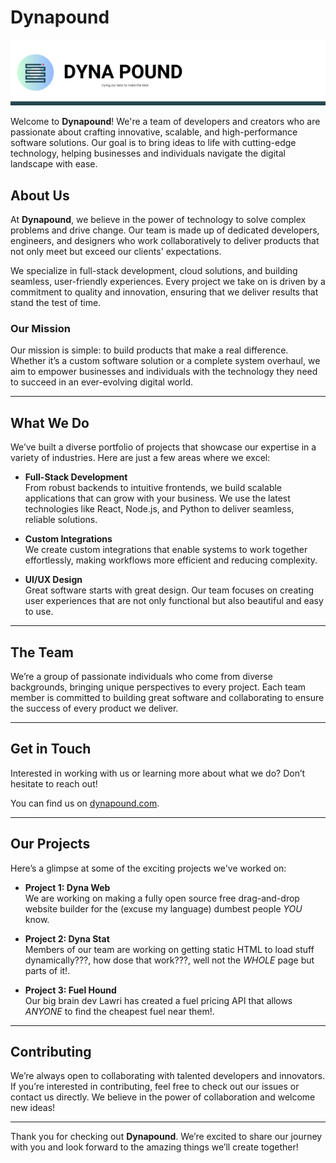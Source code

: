 # Dynapound

![Dynapound Logo](./images/readme-head.png)

Welcome to **Dynapound**! We're a team of developers and creators who are passionate about crafting innovative, scalable, and high-performance software solutions. Our goal is to bring ideas to life with cutting-edge technology, helping businesses and individuals navigate the digital landscape with ease.

## About Us

At **Dynapound**, we believe in the power of technology to solve complex problems and drive change. Our team is made up of dedicated developers, engineers, and designers who work collaboratively to deliver products that not only meet but exceed our clients' expectations.

We specialize in full-stack development, cloud solutions, and building seamless, user-friendly experiences. Every project we take on is driven by a commitment to quality and innovation, ensuring that we deliver results that stand the test of time.

### Our Mission
Our mission is simple: to build products that make a real difference. Whether it’s a custom software solution or a complete system overhaul, we aim to empower businesses and individuals with the technology they need to succeed in an ever-evolving digital world.

---

## What We Do

We’ve built a diverse portfolio of projects that showcase our expertise in a variety of industries. Here are just a few areas where we excel:

- **Full-Stack Development**  
  From robust backends to intuitive frontends, we build scalable applications that can grow with your business. We use the latest technologies like React, Node.js, and Python to deliver seamless, reliable solutions.

- **Custom Integrations**  
  We create custom integrations that enable systems to work together effortlessly, making workflows more efficient and reducing complexity.

- **UI/UX Design**  
  Great software starts with great design. Our team focuses on creating user experiences that are not only functional but also beautiful and easy to use.

---

## The Team

We’re a group of passionate individuals who come from diverse backgrounds, bringing unique perspectives to every project. Each team member is committed to building great software and collaborating to ensure the success of every product we deliver.

---

## Get in Touch

Interested in working with us or learning more about what we do? Don’t hesitate to reach out!

You can find us on [dynapound.com](https://www.dynapound.com/contact/).

---

## Our Projects

Here’s a glimpse at some of the exciting projects we've worked on:

- **Project 1: Dyna Web**  
  We are working on making a fully open source free drag-and-drop website builder for the (excuse my language) dumbest people *YOU* know.

- **Project 2: Dyna Stat**  
  Members of our team are working on getting static HTML to load stuff dynamically???, how dose that work???, well not the *WHOLE* page but parts of it!.

- **Project 3: Fuel Hound**  
  Our big brain dev Lawri has created a fuel pricing API that allows *ANYONE* to find the cheapest fuel near them!.

---

## Contributing

We’re always open to collaborating with talented developers and innovators. If you’re interested in contributing, feel free to check out our issues or contact us directly. We believe in the power of collaboration and welcome new ideas!

---

Thank you for checking out **Dynapound**. We’re excited to share our journey with you and look forward to the amazing things we’ll create together!
